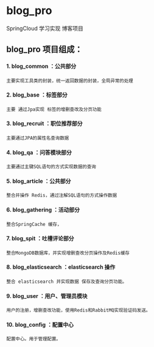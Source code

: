 # blog_pro
SpringCloud 学习实现 博客项目

## blog_pro 项目组成：

####  1. blog_common ：公共部分

```$xslt
主要实现工具类的封装，统一返回数据的封装，全局异常的处理
```
####  2. blog_base ：标签部分
```$xslt
主要 通过Jpa实现 标签的增删查改及分页功能
```
####  3. blog_recruit ：职位推荐部分
```$xslt
主要通过JPA的属性名查询数据
```
####  4. blog_qa ：问答模块部分
```$xslt
主要通过主键SQL语句的方式实现数据的查询
```
####  5. blog_article ：公共部分
```$xslt
整合并操作 Redis，通过注解SQL语句的方式操作数据
```
####  6. blog_gathering ：活动部分
```$xslt
整合SpringCache 缓存，
```
####  7. blog_spit ：吐槽评论部分
```$xslt
整合MongoDB数据库，并实现增删查改分页操作及Redis缓存
```
####  8. blog_elasticsearch ：elasticsearch 操作
```$xslt
整合 elasticsearch 并实现数据 保存及查询分页功能。
```

#### 9. blog_user ：用户、管理员模块
```$xslt
用户的注册，增删查改功能，使用Redis和RabbitMQ实现验证码发送。
```

#### 10. blog_config ：配置中心
```$xslt
配置中心。用于管理配置。
```

